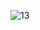 
![13](https://user-images.githubusercontent.com/90375458/149275334-b493d9f1-4a31-4707-b8b6-aa10e8d0f5b6.png)
